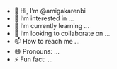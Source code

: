 - 👋 Hi, I’m @amigakarenbi
- 👀 I’m interested in ...
- 🌱 I’m currently learning ...
- 💞️ I’m looking to collaborate on ...
- 📫 How to reach me ...
- 😄 Pronouns: ...
- ⚡ Fun fact: ...

<!---
amigakarenbi/amigakarenbi is a ✨ special ✨ repository because its `README.md` (this file) appears on your GitHub profile.
You can click the Preview link to take a look at your changes.
--->
